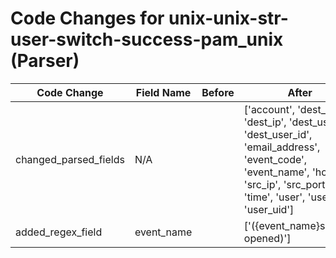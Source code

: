# Code Changes for unix-unix-str-user-switch-success-pam_unix (Parser)

| Code Change | Field Name | Before | After |
|-------------|------------|--------|-------|
| changed_parsed_fields | N/A |  | ['account', 'dest_host', 'dest_ip', 'dest_user', 'dest_user_id', 'email_address', 'event_code', 'event_name', 'host', 'src_ip', 'src_port', 'time', 'user', 'user_id', 'user_uid'] |
| added_regex_field | event_name |  | ['({event_name}session opened)'] |